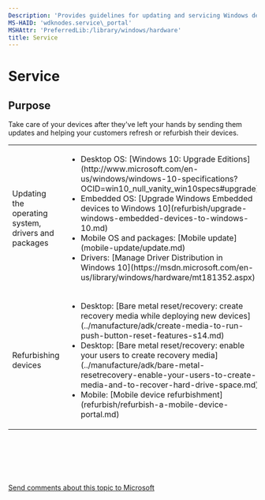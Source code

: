 ```yaml
---
Description: 'Provides guidelines for updating and servicing Windows devices.'
MS-HAID: 'wdknodes.service\_portal'
MSHAttr: 'PreferredLib:/library/windows/hardware'
title: Service
---
```


# Service


## <span id="purpose"></span>Purpose


Take care of your devices after they've left your hands by sending them updates and helping your customers refresh or refurbish their devices.

<table>
<colgroup>
<col width="50%" />
<col width="50%" />
</colgroup>
<tbody>
<tr class="odd">
<td align="left">Updating the operating system, drivers and packages</td>
<td align="left"><ul>
<li>Desktop OS: [Windows 10: Upgrade Editions](http://www.microsoft.com/en-us/windows/windows-10-specifications?OCID=win10_null_vanity_win10specs#upgrade)</li>
<li>Embedded OS: [Upgrade Windows Embedded devices to Windows 10](refurbish/upgrade-windows-embedded-devices-to-windows-10.md)</li>
<li>Mobile OS and packages: [Mobile update](mobile-update/update.md)</li>
<li>Drivers: [Manage Driver Distribution in Windows 10](https://msdn.microsoft.com/en-us/library/windows/hardware/mt181352.aspx)</li>
</ul></td>
</tr>
<tr class="even">
<td align="left">Refurbishing devices</td>
<td align="left"><ul>
<li>Desktop: [Bare metal reset/recovery: create recovery media while deploying new devices](../manufacture/adk/create-media-to-run-push-button-reset-features-s14.md)</li>
<li>Desktop: [Bare metal reset/recovery: enable your users to create recovery media](../manufacture/adk/bare-metal-resetrecovery-enable-your-users-to-create-media-and-to-recover-hard-drive-space.md)</li>
<li>Mobile: [Mobile device refurbishment](refurbish/refurbish-a-mobile-device-portal.md)</li>
</ul></td>
</tr>
</tbody>
</table>

 

 

 

[Send comments about this topic to Microsoft](mailto:wsddocfb@microsoft.com?subject=Documentation%20feedback%20%5Bwdknodes\wdknodes%5D:%20Service%20%20RELEASE:%20%284/8/2016%29&body=%0A%0APRIVACY%20STATEMENT%0A%0AWe%20use%20your%20feedback%20to%20improve%20the%20documentation.%20We%20don't%20use%20your%20email%20address%20for%20any%20other%20purpose,%20and%20we'll%20remove%20your%20email%20address%20from%20our%20system%20after%20the%20issue%20that%20you're%20reporting%20is%20fixed.%20While%20we're%20working%20to%20fix%20this%20issue,%20we%20might%20send%20you%20an%20email%20message%20to%20ask%20for%20more%20info.%20Later,%20we%20might%20also%20send%20you%20an%20email%20message%20to%20let%20you%20know%20that%20we've%20addressed%20your%20feedback.%0A%0AFor%20more%20info%20about%20Microsoft's%20privacy%20policy,%20see%20http://privacy.microsoft.com/en-us/default.aspx. "Send comments about this topic to Microsoft")



